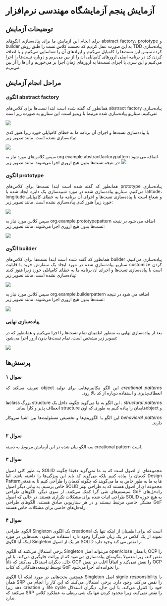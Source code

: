 # آزمایش پنجم آزمایشگاه مهندسی نرم‌افزار
## توضیحات آزمایش
<p align="justify">
برای انجام این آزمایش ما برای پیاده‌سازی الگوهای abstract factory، prototype و builder به این صورت عمل کردیم که نخست کلاس تست را طبق روش TDD پیاده‌سازی کرده سپس این تست‌ها را کامپایل می‌کنیم و ایرادهای آن را شناسایی می‌کنیم و با اضافه کردن کد در برنامه اصلی ارور‌های کامپایلی آن را از بین می‌بریم و دوباره تست‌ها را اجرا می‌کنیم و این سری با اجرای تست‌ها به ارور‌های زمان اجرا بر می‌خوریم و آن‌ها را از بین می‌بریم.
</p>

## مراحل انجام آزمایش

### الگوی abstract factory
<p align="justify">
همانطور که گفته شده است ابتدا تست‌ها برای کلاس‌های abstract factory پیاده‌سازی می‌کنیم. سناریو پیاده‌سازی شده مرتبط با ویدیو است. این سناریو به صورت زیر است:

  ![](https://github.com/re0078/SWE_Lab_HW6/assets/59199865/05538c17-7edb-468f-84ef-df5e9095c595)
  
با پیاده‌سازی تست‌ها و اجرای آن برنامه ما به خطای کامپایلی خورد زیرا هنوز کدی پیاده‌سازی نشده است. مانند تصویر زیر:

  ![](https://github.com/re0078/SWE_Lab_HW6/assets/59199865/4cddc140-565e-4254-b3c9-1126ee3071b8)
  
  سپس کلاس‌های مورد نیاز به org.example.abstractfactorypattern اضافه می ‌شود در نتیجه تست‌ها بدون هیچ اروری اجرا می‌شوند. مانند تصویر زیر:
  ![](https://github.com/re0078/SWE_Lab_HW6/assets/59199865/0759ba6c-fc99-4837-a968-269b79bafd33)
  
</p>

### الگوی prototype

<p align="justify">
  همانطور که گفته شده است ابتدا تست‌ها برای کلاس‌های prototype پیاده‌سازی می‌کنیم. سناریو پیاده‌سازی شده در مورد شبیه‌سازی یک دایره ایجاد شده با latitude،  longitude و شعاع است با پیاده‌سازی تست‌ها و اجرای آن برنامه ما به خطای کامپایلی خورد زیرا هنوز کدی پیاده‌سازی نشده است. مانند تصویر زیر:
  
  ![](https://github.com/re0078/SWE_Lab_HW6/assets/59199865/6e64bb04-b496-42a3-b976-995d04d9aad4)

  سپس کلاس‌ مورد نیاز به org.example.prototypepattern اضافه می ‌شود در نتیجه تست‌ها بدون هیچ اروری اجرا می‌شوند. مانند تصویر زیر:
  
![](https://github.com/re0078/SWE_Lab_HW6/assets/59199865/5d02ae1a-e7b1-4d3f-8381-b11f48325fd4)  
</p>

### الگوی builder

<p align="justify">
همانطور که گفته شده است ابتدا تست‌ها برای کلاس‌های builder پیاده‌سازی می‌کنیم. سناریو پیاده‌سازی شده در مورد ایجاد یک سفارش خرید با قابلیت customize کردن است با پیاده‌سازی تست‌ها و اجرای آن برنامه ما به خطای کامپایلی خورد زیرا هنوز کدی پیاده‌سازی نشده است. مانند تصویر زیر:
  
![](https://github.com/re0078/SWE_Lab_HW6/assets/59199865/3bb4047a-0715-4ea0-8da6-8e62b31b8469)
  
سپس کلاس‌ مورد نیاز به org.example.builderpattern اضافه می ‌شود در نتیجه تست‌ها بدون هیچ اروری اجرا می‌شوند. مانند تصویر زیر:
  
![](https://github.com/re0078/SWE_Lab_HW6/assets/59199865/af24cb3c-d3c8-49a4-b3c7-40c61fc9243c)  
  
</p>

### پیاده‌سازی نهایی
<p align="justify">
  بعد از پیاده‌سازی نهایی به منظور اطمینان تمام تست‌ها را اجرا می‌کنیم و همانطور که در تصویر زیر مشخص است، تمام تست‌ها بدون ارور اجرا می‌شود:
  
  ![](https://github.com/re0078/SWE_Lab_HW6/assets/59199865/4971e986-54db-463e-967f-4b7871af2a4d)
  </p>

## پرسش‌ها
### سوال ۱

<p dir="rtl" align="justify">
<i>
creational patterns
</i>
این الگو مکانیزم‌هایی برای تولید object تعریف می‌کند که انعطاف‌پذیری و استفاده دوباره از کد بالا رود.
</p>
  
<p dir="rtl" align="justify">
<i>
structural patterns
</i>.
  این الگو به ما می‌گوید چگونه داخل یک structure بزرگ classها و objectهایمان را پیاده کنیم به طوری که اون structure انعطاف پذیر و کارا بماند.
</p>

<p dir="rtl" align="justify">
<i>
behavioral patterns
</i>
این الگو با الگوریتم‌ها و تخصیص مسئولیت‌ها بین اشیا سروکار دارند.
</p>


### سوال ۲

سه الگو بیان شده در این آزمایش مربوط به دسته creational pattern است.


### سوال ۳
<p align="justify">
به طور کلی اصول SOLID مجموعه‌ای از اصول است که به ما نمی‌گوید دقیقا چگونه کدمان را پیاده کنیم بلکه می‌گوید کد باید این ویژگی‌‌ها را داشته باشد. اما Design Patternها به ما به طور خاص به ما می‌گویند که چگونه کدمان را طراحی کنیم تا به هدفی خاص برسیم.
به بیانی دیگر اصول SOLID مجموعه ای از اصول هستند که به طراحی بهتر سیستم‌های شی گرا کمک می‌کنند. از سوی دیگر، الگوهای طراحی GoF راه‌حل‌های طراحی اثبات شده برای مشکلات تکراری هستند. در حالی که اصول SOLID به هیچ حوزه مشکل خاصی مرتبط نیستند و در هر سناریویی صادق هستند، الگوهای طراحی GoF راه‌حل‌های خاصی برای مشکلات خاص هستند.
</p>

### سوال ۴
<p align="justify">
  الگوی طراحی Singleton یک الگوی creational است که برای اطمینان از اینکه تنها یک نمونه از یک کلاس در یک زبان شی‌گرا وجود دارد استفاده می‌شود. بحث‌هایی در مورد اینکه آیا الگوی Singleton هر یک از اصول SOLID را نقض می کند وجود دارد.
</p>
<p align="justify">
  برخی استدلال می‌کنند که الگوی Singleton می‌تواند اصل open/close یا همان OCP را نقض کند، زیرا معمولا به‌گونه‌ای پیاده‌سازی می‌شود که از وراثت جلوگیری می‌کند. با این حال، دیگران استدلال می‌کنند که ذاتاً OCP را نقض نمی‌کند و اتفاقاً اغلب در نقض OCP توسط توسعه‌دهندگانی که کتاب GoF را نخوانده‌اند اجرا می‌شود.
</p>
<p align="justify">
همچنین بحث‌هایی در مورد اینکه آیا الگوی Singleton اصل signle responsibility یا همان SRP را نقض می‌کند، وجود دارد. برخی استدلال می‌کنند که این کار را انجام می دهد زیرا creation و life cycle خود را کنترل می‌کند. با این حال، دیگران استدلال می‌کنند که SRP را نقض نمی‌کند، زیرا محدود کردن تنها یک شی ربطی به عملکرد کلاس ندارد.
</p>





